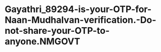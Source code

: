 # Gayathri_89294-is-your-OTP-for-Naan-Mudhalvan-verification.-Do-not-share-your-OTP-to-anyone.NMGOVT